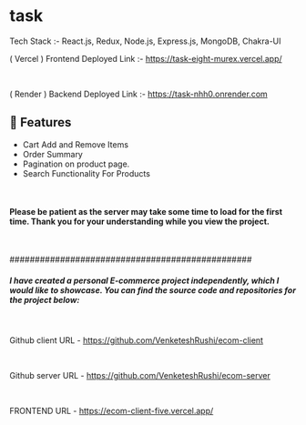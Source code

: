 # task

Tech Stack :- React.js, Redux, Node.js, Express.js, MongoDB, Chakra-UI

( Vercel ) Frontend Deployed Link :- https://task-eight-murex.vercel.app/

<br/>

( Render ) Backend Deployed Link :- https://task-nhh0.onrender.com


## 🚀 Features
- Cart Add and Remove Items 
- Order Summary
- Pagination on product page.
- Search Functionality For Products

<br/>

<h4>Please be patient as the server may take some time to load for the first time. Thank you for your understanding while you view the project.</h4>

<br/>

################################################

<h5>I have created a personal E-commerce project independently, which I would like to showcase. You can find the source code and repositories for the project below:</h5>

<br/>

Github client URL - https://github.com/VenketeshRushi/ecom-client

<br/>

Github server URL - https://github.com/VenketeshRushi/ecom-server

<br/>

FRONTEND URL - https://ecom-client-five.vercel.app/

